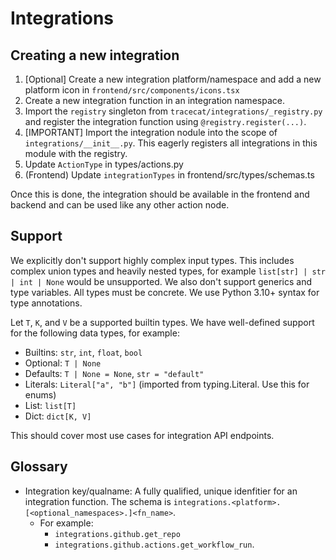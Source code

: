 # Integrations

## Creating a new integration

1. [Optional] Create a new integration platform/namespace and add a new platform icon in `frontend/src/components/icons.tsx`
2. Create a new integration function in an integration namespace.
3. Import the `registry` singleton from `tracecat/integrations/_registry.py` and register the integration function using `@registry.register(...)`.
4. [IMPORTANT] Import the integration nodule into the scope of `integrations/__init__.py`. This eagerly registers all integrations in this module with the registry.
5. Update `ActionType` in types/actions.py
6. (Frontend) Update `integrationTypes` in frontend/src/types/schemas.ts

Once this is done, the integration should be available in the frontend and backend and can be used like any other action node.

## Support

We explicitly don't support highly complex input types. This includes complex union types and heavily nested types, for example `list[str] | str | int | None` would be unsupported.
We also don't support generics and type variables. All types must be concrete. We use Python 3.10+ syntax for type annotations.

Let `T`, `K`, and `V` be a supported builtin types. We have well-defined support for the following data types, for example:

- Builtins: `str`, `int`, `float`, `bool`
- Optional: `T | None`
- Defaults: `T | None = None`, `str = "default"`
- Literals: `Literal["a", "b"]` (imported from typing.Literal. Use this for enums)
- List: `list[T]`
- Dict: `dict[K, V]`

This should cover most use cases for integration API endpoints.

## Glossary

- Integration key/qualname: A fully qualified, unique idenfitier for an integration function. The schema is `integrations.<platform>.[<optional_namespaces>.]<fn_name>`.
  - For example:
    - `integrations.github.get_repo`
    - `integrations.github.actions.get_workflow_run`.
